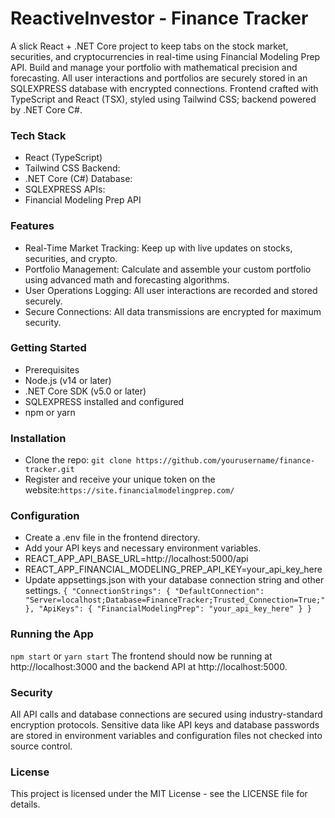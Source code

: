 # ReactiveInvestor - Finance Tracker
 A slick React + .NET Core project to keep tabs on the stock market, securities, and cryptocurrencies in real-time using Financial Modeling Prep API. Build and manage your portfolio with mathematical precision and forecasting. All user interactions and portfolios are securely stored in an SQLEXPRESS database with encrypted connections. Frontend crafted with TypeScript and React (TSX), styled using Tailwind CSS; backend powered by .NET Core C#.

### Tech Stack
- React (TypeScript)
- Tailwind CSS
Backend:
- .NET Core (C#)
Database:
- SQLEXPRESS
APIs:
- Financial Modeling Prep API
### Features
- Real-Time Market Tracking: Keep up with live updates on stocks, securities, and crypto.
- Portfolio Management: Calculate and assemble your custom portfolio using advanced math and forecasting algorithms.
- User Operations Logging: All user interactions are recorded and stored securely.
- Secure Connections: All data transmissions are encrypted for maximum security.
### Getting Started
- Prerequisites
- Node.js (v14 or later)
- .NET Core SDK (v5.0 or later)
- SQLEXPRESS installed and configured
- npm or yarn
### Installation
- Clone the repo:
`git clone https://github.com/yourusername/finance-tracker.git`
- Register and receive your unique token on the website:`https://site.financialmodelingprep.com/`
### Configuration
- Create a .env file in the frontend directory.
- Add your API keys and necessary environment variables.
- REACT_APP_API_BASE_URL=http://localhost:5000/api
- REACT_APP_FINANCIAL_MODELING_PREP_API_KEY=your_api_key_here
- Update appsettings.json with your database connection string and other settings.
`{
  "ConnectionStrings": {
    "DefaultConnection": "Server=localhost;Database=FinanceTracker;Trusted_Connection=True;"
  },
  "ApiKeys": {
    "FinancialModelingPrep": "your_api_key_here"
  }
}`
### Running the App
`npm start` or `yarn start`
The frontend should now be running at http://localhost:3000 and the backend API at http://localhost:5000.
### Security
All API calls and database connections are secured using industry-standard encryption protocols.
Sensitive data like API keys and database passwords are stored in environment variables and configuration files not checked into source control.
### License
This project is licensed under the MIT License - see the LICENSE file for details.
